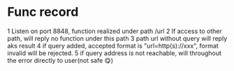 # Func record

1 Listen on port 8848, function realized under path /url
2 If access to other path, will reply no function under this path
3 path url without query will reply aks result
4 if query added, accepted format is "url=http(s)://xxx", format invalid will be rejected.
5 if query address is not reachable, will throughout the error directly to user(not safe 😋)
